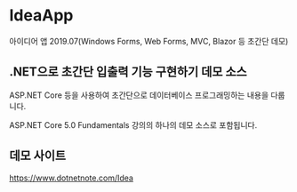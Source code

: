 # IdeaApp
아이디어 앱 2019.07(Windows Forms, Web Forms, MVC, Blazor 등  초간단 데모)

## .NET으로 초간단 입출력 기능 구현하기 데모 소스

ASP.NET Core 등을 사용하여 초간단으로 데이터베이스 프로그래밍하는 내용을 다룹니다.

ASP.NET Core 5.0 Fundamentals 강의의 하나의 데모 소스로 포함됩니다.

## 데모 사이트

https://www.dotnetnote.com/Idea
